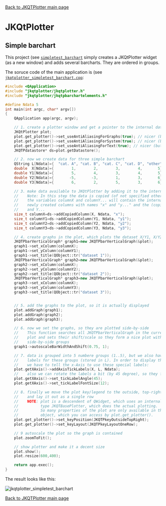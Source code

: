 [Back to JKQTPlotter main page](https://github.com/jkriege2/JKQtPlotter/)

# JKQtPlotter

## Simple barchart
This project (see [`simpletest_barchart`](https://github.com/jkriege2/JKQtPlotter/blob/master/test/simpletest_barchart) simply creates a JKQtPlotter widget (as a new window) and adds several barcharts. They are ordered in groups.

The soruce code of the main application is (see [`jkqtplotter_simpletest_barchart.cpp`](https://github.com/jkriege2/JKQtPlotter/blob/master/test/simpletest_barchart/jkqtplotter_simpletest_barchart.cpp):
```c++
#include <QApplication>
#include "jkqtplotter/jkqtplotter.h"
#include "jkqtplotter/jkqtpbarchartelements.h"

#define Ndata 5
int main(int argc, char* argv[])
{
    QApplication app(argc, argv);

    // 1. create a plotter window and get a pointer to the internal datastore (for convenience)
    JKQtPlotter plot;
    plot.get_plotter()->set_useAntiAliasingForGraphs(true); // nicer (but slower) plotting
    plot.get_plotter()->set_useAntiAliasingForSystem(true); // nicer (but slower) plotting
    plot.get_plotter()->set_useAntiAliasingForText(true); // nicer (but slower) text rendering
    JKQTPdatastore* ds=plot.getDatastore();

    // 2. now we create data for three simple barchart
    QString L[Ndata]={  "cat. A", "cat. B", "cat. C", "cat. D", "other"};
    double  X[Ndata]={        1,        2,        3,        4,       5};
    double Y1[Ndata]={        5,        4,        3,        4,       5};
    double Y2[Ndata]={       -5,       -3,        1,        3,       6};
    double Y3[Ndata]={        6,        2,        5,        3,       6};

    // 3. make data available to JKQtPlotter by adding it to the internal datastore.
    //    Note: In this step the data is copied (of not specified otherwise)
    //    the variables columnX and columnY... will contain the internal column ID of the
    //    newly created columns with names "x" and "y..." and the (copied) data from X
    //    and Y...
    size_t columnX=ds->addCopiedColumn(X, Ndata, "x");
    size_t columnY1=ds->addCopiedColumn(Y1, Ndata, "y1");
    size_t columnY2=ds->addCopiedColumn(Y2, Ndata, "y2");
    size_t columnY3=ds->addCopiedColumn(Y3, Ndata, "y3");

    // 4. create graphs in the plot, which plots the dataset X/Y1, X/Y2 and X/Y3:
    JKQTPbarVerticalGraph* graph1=new JKQTPbarVerticalGraph(&plot);
    graph1->set_xColumn(columnX);
    graph1->set_yColumn(columnY1);
    graph1->set_title(QObject::tr("dataset 1"));
    JKQTPbarVerticalGraph* graph2=new JKQTPbarVerticalGraph(&plot);
    graph2->set_xColumn(columnX);
    graph2->set_yColumn(columnY2);
    graph2->set_title(QObject::tr("dataset 2"));
    JKQTPbarVerticalGraph* graph3=new JKQTPbarVerticalGraph(&plot);
    graph3->set_xColumn(columnX);
    graph3->set_yColumn(columnY3);
    graph3->set_title(QObject::tr("dataset 3"));


    // 5. add the graphs to the plot, so it is actually displayed
    plot.addGraph(graph1);
    plot.addGraph(graph2);
    plot.addGraph(graph3);

    // 6. now we set the graphs, so they are plotted side-by-side
    //    This function searches all JKQTPbarVerticalGraph in the current
    //    plot and sets their shift/scale so they form a nice plot with
    //    side-by-side groups
    graph1->autoscaleBarWidthAndShift(0.75, 1);

    // 7. data is grouped into 5 numbere groups (1..5), but we also have string
    //    labels for these groups (stored in L). In order to display these labels,
    //    we have to tell the x-Axis to use these special labels:
    plot.getXAxis()->addAxisTickLabels(X, L, Ndata);
    //    also we can rotate the labels a bit (by 45 degree), so they fit better
    plot.getXAxis()->set_tickLabelAngle(45);
    plot.getXAxis()->set_tickLabelFontSize(12);

    // 8. finally we move the plot key/legend to the outside, top-right
    //    and lay it out as a single row
    //    NOTE: plot is a descendent of QWidget, which uses an internal object of
    //          type JKQTBasePlotter, which does the actual plotting.
    //          So many properties of the plot are only available in this internal
    //          object, which you can access by plot.get_plotter().
    plot.get_plotter()->set_keyPosition(JKQTPkeyOutsideTopRight);
    plot.get_plotter()->set_keyLayout(JKQTPkeyLayoutOneRow);

    // 9 autoscale the plot so the graph is contained
    plot.zoomToFit();

    // show plotter and make it a decent size
    plot.show();
    plot.resize(600,400);

    return app.exec();
}
```
The result looks like this:

![jkqtplotter_simpletest_barchart](https://raw.githubusercontent.com/jkriege2/JKQtPlotter/master/screenshots/jkqtplotter_simpletest_barchart.png)


[Back to JKQTPlotter main page](https://github.com/jkriege2/JKQtPlotter/)